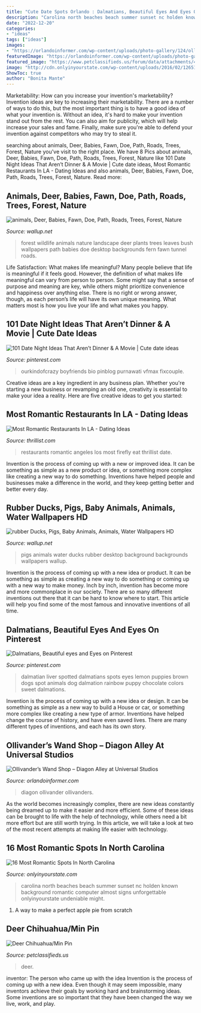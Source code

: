 ```yaml
---
title: "Cute Date Spots Orlando : Dalmatians, Beautiful Eyes And Eyes On Pinterest"
description: "Carolina north beaches beach summer sunset nc holden known background romantic computer almost signs unforgettable onlyinyourstate undeniable might"
date: "2022-12-20"
categories:
- "ideas"
tags: ["ideas"]
images:
- "https://orlandoinformer.com/wp-content/uploads/photo-gallery/124/ollivanders-wand-shop-universal-studios-florida-8211-oi.jpg"
featuredImage: "https://orlandoinformer.com/wp-content/uploads/photo-gallery/124/ollivanders-wand-shop-universal-studios-florida-8211-oi.jpg"
featured_image: "https://www.petclassifieds.us/forum/data/attachments/40/40247-fa99fc1721b87ac5bf8038e1d65d5338.jpg"
image: "http://cdn.onlyinyourstate.com/wp-content/uploads/2016/02/12651300_1709830325906531_1776192515771523849_n.jpg"
ShowToc: true
author: "Bonita Mante"
---
```



Marketability: How can you increase your invention's marketability?
Invention ideas are key to increasing their marketability. There are a number of ways to do this, but the most important thing is to have a good idea of what your invention is. Without an idea, it's hard to make your invention stand out from the rest. You can also aim for publicity, which will help increase your sales and fame. Finally, make sure you're able to defend your invention against competitors who may try to steal it.

	

		
searching about animals, Deer, Babies, Fawn, Doe, Path, Roads, Trees, Forest, Nature you've visit to the right place. We have 8 Pics about animals, Deer, Babies, Fawn, Doe, Path, Roads, Trees, Forest, Nature like 101 Date Night Ideas That Aren’t Dinner &amp; A Movie | Cute date ideas, Most Romantic Restaurants In LA - Dating Ideas and also animals, Deer, Babies, Fawn, Doe, Path, Roads, Trees, Forest, Nature. Read more:
		
    
## Animals, Deer, Babies, Fawn, Doe, Path, Roads, Trees, Forest, Nature

<img loading=lazy src="https://wallup.net/wp-content/uploads/2018/10/05/24864-animals-deer-babies-fawn-doe-path-roads-trees-forest-nature-landscape-plants-cute-tunnel-spots-fern-bush-leaves-wildlife.jpg" onerror="this.onerror=null;this.src='https://tse3.mm.bing.net/th?id=OIP.7_F6h1oGoF9C-19jgDh3iAHaEo&amp;pid=15.1';" alt="animals, Deer, Babies, Fawn, Doe, Path, Roads, Trees, Forest, Nature">

_Source: wallup.net_

>forest wildlife animals nature landscape deer plants trees leaves bush wallpapers path babies doe desktop backgrounds fern fawn tunnel roads. 

	

Life Satisfaction: What makes life meaningful?
Many people believe that life is meaningful if it feels good. However, the definition of what makes life meaningful can vary from person to person. Some might say that a sense of purpose and meaning are key, while others might prioritize convenience and happiness over anything else. There is no right or wrong answer, though, as each person’s life will have its own unique meaning. What matters most is how you live your life and what makes you happy.

    
## 101 Date Night Ideas That Aren’t Dinner &amp; A Movie | Cute Date Ideas

<img loading=lazy src="https://i.pinimg.com/736x/37/ce/13/37ce137211ebf8b16366951278f6c383.jpg" onerror="this.onerror=null;this.src='https://tse2.mm.bing.net/th?id=OIP.Rekmj3tCVXTlXCD6y2jfIQHaSh&amp;pid=15.1';" alt="101 Date Night Ideas That Aren’t Dinner &amp; A Movie | Cute date ideas">

_Source: pinterest.com_

>ourkindofcrazy boyfriends bio pinblog purnawati vfmax fixcouple. 

	

Creative ideas are a key ingredient in any business plan. Whether you're starting a new business or revamping an old one, creativity is essential to make your idea a reality. Here are five creative ideas to get you started: 

    
## Most Romantic Restaurants In LA - Dating Ideas

<img loading=lazy src="http://assets3.thrillist.com/v1/image/1469524/size/tl-horizontal_main/la-s-13-most-romantic-restaurants" onerror="this.onerror=null;this.src='https://tse4.mm.bing.net/th?id=OIP.CncLgS2-lbSV6-bXuubhMQHaFB&amp;pid=15.1';" alt="Most Romantic Restaurants In LA - Dating Ideas">

_Source: thrillist.com_

>restaurants romantic angeles los most firefly eat thrillist date. 

	

Invention is the process of coming up with a new or improved idea. It can be something as simple as a new product or idea, or something more complex like creating a new way to do something. Inventions have helped people and businesses make a difference in the world, and they keep getting better and better every day.

    
## Rubber Ducks, Pigs, Baby Animals, Animals, Water Wallpapers HD

<img loading=lazy src="https://wallup.net/wp-content/uploads/2016/01/138547-rubber_ducks-pigs-baby_animals-animals-water.jpg" onerror="this.onerror=null;this.src='https://tse4.mm.bing.net/th?id=OIP.DpK1DfybTwrsJQFqiJGleQHaEK&amp;pid=15.1';" alt="rubber Ducks, Pigs, Baby Animals, Animals, Water Wallpapers HD">

_Source: wallup.net_

>pigs animals water ducks rubber desktop background backgrounds wallpapers wallup. 

	

Invention is the process of coming up with a new idea or product. It can be something as simple as creating a new way to do something or coming up with a new way to make money. Inch by inch, invention has become more and more commonplace in our society. There are so many different inventions out there that it can be hard to know where to start. This article will help you find some of the most famous and innovative inventions of all time.

    
## Dalmatians, Beautiful Eyes And Eyes On Pinterest

<img loading=lazy src="https://s-media-cache-ak0.pinimg.com/736x/29/3d/cb/293dcb45a26768a9f9ba741a2e94fd74.jpg" onerror="this.onerror=null;this.src='https://tse4.mm.bing.net/th?id=OIP.0EnRo1veSPOMkkf7nYbenQHaIN&amp;pid=15.1';" alt="Dalmatians, Beautiful eyes and Eyes on Pinterest">

_Source: pinterest.com_

>dalmatian liver spotted dalmatians spots eyes lemon puppies brown dogs spot animals dog dalmation rainbow puppy chocolate colors sweet dalmations. 

	

Invention is the process of coming up with a new idea or design. It can be something as simple as a new way to build a House or car, or something more complex like creating a new type of armor. Inventions have helped change the course of history, and have even saved lives. There are many different types of inventions, and each has its own story.

    
## Ollivander’s Wand Shop – Diagon Alley At Universal Studios

<img loading=lazy src="https://orlandoinformer.com/wp-content/uploads/photo-gallery/124/ollivanders-wand-shop-universal-studios-florida-8211-oi.jpg" onerror="this.onerror=null;this.src='https://tse3.mm.bing.net/th?id=OIP.-bDTGS_BeCph6LSX5lC8iwHaEK&amp;pid=15.1';" alt="Ollivander’s Wand Shop – Diagon Alley at Universal Studios">

_Source: orlandoinformer.com_

>diagon ollivander ollivanders. 

	

As the world becomes increasingly complex, there are new ideas constantly being dreamed up to make it easier and more efficient. Some of these ideas can be brought to life with the help of technology, while others need a bit more effort but are still worth trying. In this article, we will take a look at two of the most recent attempts at making life easier with technology.

    
## 16 Most Romantic Spots In North Carolina

<img loading=lazy src="http://cdn.onlyinyourstate.com/wp-content/uploads/2016/02/12651300_1709830325906531_1776192515771523849_n.jpg" onerror="this.onerror=null;this.src='https://tse1.mm.bing.net/th?id=OIP.n_Ay4aRRswvVna-iqmZVdQHaE5&amp;pid=15.1';" alt="16 Most Romantic Spots In North Carolina">

_Source: onlyinyourstate.com_

>carolina north beaches beach summer sunset nc holden known background romantic computer almost signs unforgettable onlyinyourstate undeniable might. 

	

1. A way to make a perfect apple pie from scratch 

    
## Deer Chihuahua/Min Pin

<img loading=lazy src="https://www.petclassifieds.us/forum/data/attachments/40/40247-fa99fc1721b87ac5bf8038e1d65d5338.jpg" onerror="this.onerror=null;this.src='https://tse2.mm.bing.net/th?id=OIP.vk6tFiKL6UA4XrtMk7SdLwHaFj&amp;pid=15.1';" alt="Deer Chihuahua/Min Pin">

_Source: petclassifieds.us_

>deer. 

	

inventor: The person who came up with the idea
Invention is the process of coming up with a new idea. Even though it may seem impossible, many inventors achieve their goals by working hard and brainstorming ideas. Some inventions are so important that they have been changed the way we live, work, and play.

